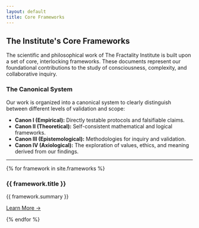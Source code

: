 ```yaml
---
layout: default
title: Core Frameworks
---
```


## The Institute's Core Frameworks

The scientific and philosophical work of The Fractality Institute is built upon a set of core, interlocking frameworks. These documents represent our foundational contributions to the study of consciousness, complexity, and collaborative inquiry.

### The Canonical System
Our work is organized into a canonical system to clearly distinguish between different levels of validation and scope:
- **Canon I (Empirical):** Directly testable protocols and falsifiable claims.
- **Canon II (Theoretical):** Self-consistent mathematical and logical frameworks.
- **Canon III (Epistemological):** Methodologies for inquiry and validation.
- **Canon IV (Axiological):** The exploration of values, ethics, and meaning derived from our findings.

---

<div class="cards">
{% for framework in site.frameworks %}
  <div class="card">
    <h3>{{ framework.title }}</h3>
    <p>{{ framework.summary }}</p>
    <p><a href="{{ framework.url | relative_url }}">Learn More &rarr;</a></p>
  </div>
{% endfor %}
</div>
